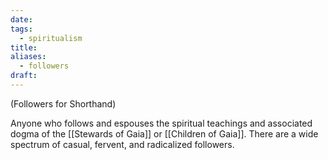 ```yaml
---
date: 
tags:
  - spiritualism
title: 
aliases:
  - followers
draft:
---
```

(Followers for Shorthand)

Anyone who follows and espouses the spiritual teachings and associated dogma of the [[Stewards of Gaia]] or [[Children of Gaia]]. There are a wide spectrum of casual, fervent, and radicalized followers. 